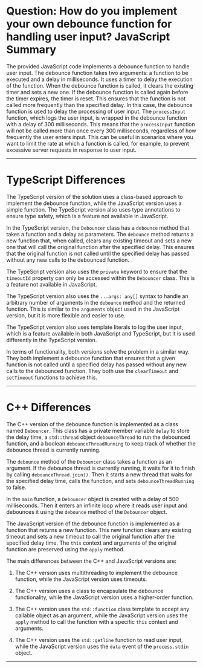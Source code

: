 # Question: How do you implement your own debounce function for handling user input? JavaScript Summary

The provided JavaScript code implements a debounce function to handle user input. The debounce function takes two arguments: a function to be executed and a delay in milliseconds. It uses a timer to delay the execution of the function. When the debounce function is called, it clears the existing timer and sets a new one. If the debounce function is called again before the timer expires, the timer is reset. This ensures that the function is not called more frequently than the specified delay. In this case, the debounce function is used to delay the processing of user input. The `processInput` function, which logs the user input, is wrapped in the debounce function with a delay of 300 milliseconds. This means that the `processInput` function will not be called more than once every 300 milliseconds, regardless of how frequently the user enters input. This can be useful in scenarios where you want to limit the rate at which a function is called, for example, to prevent excessive server requests in response to user input.

---

# TypeScript Differences

The TypeScript version of the solution uses a class-based approach to implement the debounce function, while the JavaScript version uses a simple function. The TypeScript version also uses type annotations to ensure type safety, which is a feature not available in JavaScript.

In the TypeScript version, the `Debouncer` class has a `debounce` method that takes a function and a delay as parameters. The `debounce` method returns a new function that, when called, clears any existing timeout and sets a new one that will call the original function after the specified delay. This ensures that the original function is not called until the specified delay has passed without any new calls to the debounced function.

The TypeScript version also uses the `private` keyword to ensure that the `timeoutId` property can only be accessed within the `Debouncer` class. This is a feature not available in JavaScript.

The TypeScript version also uses the `...args: any[]` syntax to handle an arbitrary number of arguments in the `debounce` method and the returned function. This is similar to the `arguments` object used in the JavaScript version, but it is more flexible and easier to use.

The TypeScript version also uses template literals to log the user input, which is a feature available in both JavaScript and TypeScript, but it is used differently in the TypeScript version.

In terms of functionality, both versions solve the problem in a similar way. They both implement a debounce function that ensures that a given function is not called until a specified delay has passed without any new calls to the debounced function. They both use the `clearTimeout` and `setTimeout` functions to achieve this.

---

# C++ Differences

The C++ version of the debounce function is implemented as a class named `Debouncer`. This class has a private member variable `delay` to store the delay time, a `std::thread` object `debounceThread` to run the debounced function, and a boolean `debounceThreadRunning` to keep track of whether the debounce thread is currently running.

The `debounce` method of the `Debouncer` class takes a function as an argument. If the debounce thread is currently running, it waits for it to finish by calling `debounceThread.join()`. Then it starts a new thread that waits for the specified delay time, calls the function, and sets `debounceThreadRunning` to false.

In the `main` function, a `Debouncer` object is created with a delay of 500 milliseconds. Then it enters an infinite loop where it reads user input and debounces it using the `debounce` method of the `Debouncer` object.

The JavaScript version of the debounce function is implemented as a function that returns a new function. This new function clears any existing timeout and sets a new timeout to call the original function after the specified delay time. The `this` context and arguments of the original function are preserved using the `apply` method.

The main differences between the C++ and JavaScript versions are:

1. The C++ version uses multithreading to implement the debounce function, while the JavaScript version uses timeouts.

2. The C++ version uses a class to encapsulate the debounce functionality, while the JavaScript version uses a higher-order function.

3. The C++ version uses the `std::function` class template to accept any callable object as an argument, while the JavaScript version uses the `apply` method to call the function with a specific `this` context and arguments.

4. The C++ version uses the `std::getline` function to read user input, while the JavaScript version uses the `data` event of the `process.stdin` object.

---
